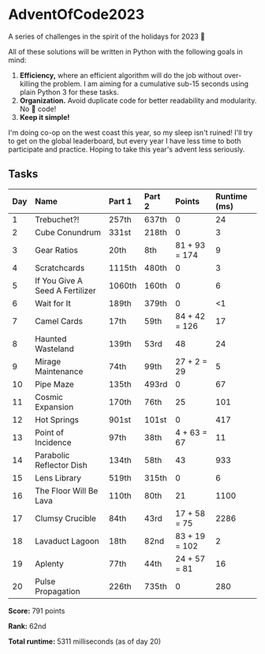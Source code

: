 # AdventOfCode2023
A series of challenges in the spirit of the holidays for 2023 🎄

All of these solutions will be written in Python with the following goals in mind:
1. __Efficiency,__ where an efficient algorithm will do the job without over-killing the problem. I am aiming for a cumulative sub-15 seconds using plain Python 3 for these tasks.
2. __Organization.__ Avoid duplicate code for better readability and modularity. No 🍝 code!
3. __Keep it simple!__

I'm doing co-op on the west coast this year, so my sleep isn't ruined! I'll try to get on the global leaderboard, but every year I have less time to both participate and practice. Hoping to take this year's advent less seriously. 

## Tasks

| Day | Name                               | Part 1 | Part 2 | Points        | Runtime (ms) |
| --- | :--------------------------------- |:------ |:------ | :------------ | :----------- |
| 1   | Trebuchet?!                        | 257th  | 637th  | 0             | 24           |
| 2   | Cube Conundrum                     | 331st  | 218th  | 0             | 3            |
| 3   | Gear Ratios                        | 20th   | 8th    | 81 + 93 = 174 | 9            |
| 4   | Scratchcards                       | 1115th | 480th  | 0             | 3            |
| 5   | If You Give A Seed A Fertilizer    | 1060th | 160th  | 0             | 6            |
| 6   | Wait for It                        | 189th  | 379th  | 0             | <1           |
| 7   | Camel Cards                        | 17th   | 59th   | 84 + 42 = 126 | 17           |
| 8   | Haunted Wasteland                  | 139th  | 53rd   | 48            | 24           |
| 9   | Mirage Maintenance                 | 74th   | 99th   | 27 + 2 = 29   | 5            |
| 10  | Pipe Maze                          | 135th  | 493rd  | 0             | 67           |
| 11  | Cosmic Expansion                   | 170th  | 76th   | 25            | 101          |
| 12  | Hot Springs                        | 901st  | 101st  | 0             | 417          |
| 13  | Point of Incidence                 | 97th   | 38th   | 4 + 63 = 67   | 11           |
| 14  | Parabolic Reflector Dish           | 134th  | 58th   | 43            | 933          |
| 15  | Lens Library                       | 519th  | 315th  | 0             | 6            |
| 16  | The Floor Will Be Lava             | 110th  | 80th   | 21            | 1100         |
| 17  | Clumsy Crucible                    | 84th   | 43rd   | 17 + 58 = 75  | 2286         |
| 18  | Lavaduct Lagoon                    | 18th   | 82nd   | 83 + 19 = 102 | 2            |
| 19  | Aplenty                            | 77th   | 44th   | 24 + 57 = 81  | 16           |
| 20  | Pulse Propagation                  | 226th  | 735th  | 0             | 280          |

__Score:__ 791 points

__Rank:__ 62nd

__Total runtime:__ 5311 milliseconds (as of day 20)
